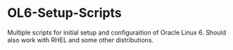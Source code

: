 # OL6-Setup-Scripts

Multiple scripts for initial setup and configuraition of Oracle Linux 6.
Should also work with RHEL and some other distributions.
